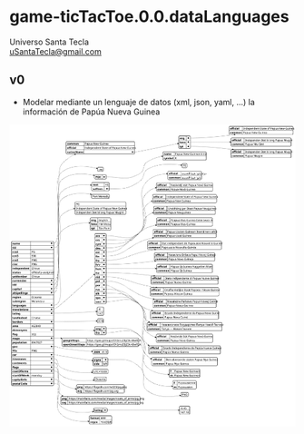 # game-ticTacToe.0.0.dataLanguages
Universo Santa Tecla  
[uSantaTecla@gmail.com](mailto:uSantaTecla@gmail.com)  
  
## v0 

* Modelar mediante un lenguaje de datos (xml, json, yaml, ...) la información de Papúa Nueva Guinea

![Papúa Guinea](../docs/images/country.svg)  


